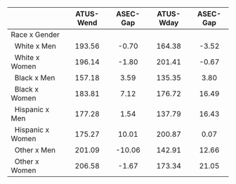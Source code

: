 
|                      |    ATUS-Wend |     ASEC-Gap |    ATUS-Wday |     ASEC-Gap |
| -------------------- | :----------: | :----------: | :----------: | :----------: |
| Race x Gender        |              |              |              |              |
| &nbsp;&nbsp;White x Men |       193.56 |        -0.70 |       164.38 |        -3.52 |
| &nbsp;&nbsp;White x Women |       196.14 |        -1.80 |       201.41 |        -0.67 |
| &nbsp;&nbsp;Black x Men |       157.18 |         3.59 |       135.35 |         3.80 |
| &nbsp;&nbsp;Black x Women |       183.81 |         7.12 |       176.72 |        16.49 |
| &nbsp;&nbsp;Hispanic x Men |       177.28 |         1.54 |       137.79 |        16.43 |
| &nbsp;&nbsp;Hispanic x Women |       175.27 |        10.01 |       200.87 |         0.07 |
| &nbsp;&nbsp;Other x Men |       201.09 |       -10.06 |       142.91 |        12.66 |
| &nbsp;&nbsp;Other x Women |       206.58 |        -1.67 |       173.34 |        21.05 |

